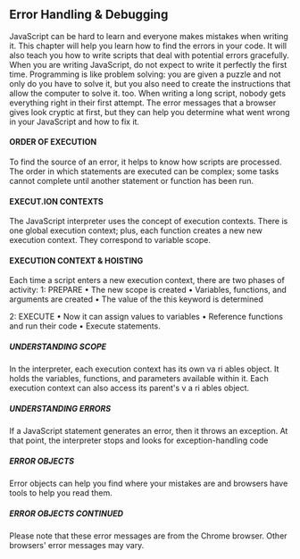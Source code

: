 
## Error Handling & Debugging

JavaScript can be hard to learn and everyone makes mistakes when writing it. This chapter will help you learn how to find the errors in your code. It will also teach you how to write scripts that deal with potential errors gracefully. When you are writing JavaScript, do not expect to write it perfectly the first time.
Programming is like problem solving: you are given a puzzle and not only do you have to solve it, but you also need to create the instructions that allow the  computer to solve it. too. When writing a long script, nobody gets everything right in their first attempt. The error messages that a browser gives look cryptic at first, but they can help you determine what went wrong in your JavaScript and how to fix it.

#### ORDER OF EXECUTION
To find the source of an error, it helps to know how scripts are processed. The order in which statements are executed can be complex; some tasks cannot complete until another statement or function has been run.

#### EXECUT.ION CONTEXTS
The JavaScript interpreter uses the concept of execution contexts. There is one global execution context; plus, each function creates a new new execution context. They correspond to variable scope.

#### EXECUTION CONTEXT & HOISTING
Each time a script enters a new execution context, there are two phases of activity:
1: PREPARE
• The new scope is created
• Variables, functions, and arguments are created
• The value of the this keyword is determined

2: EXECUTE
• Now it can assign values to variables
• Reference functions and run their code
• Execute statements.

##### UNDERSTANDING SCOPE
In the interpreter, each execution context has its own va ri ables object. It holds the variables, functions, and parameters available within it. Each execution context can also access its parent's v a ri ables object.

##### UNDERSTANDING ERRORS
If a JavaScript statement generates an error, then it throws an exception. At that point, the interpreter stops and looks for exception-handling code

##### ERROR OBJECTS
Error objects can help you find where your mistakes are and browsers have tools to help you read them.

##### ERROR OBJECTS CONTINUED
Please note that these error messages are from the Chrome browser. Other browsers' error messages may vary.


